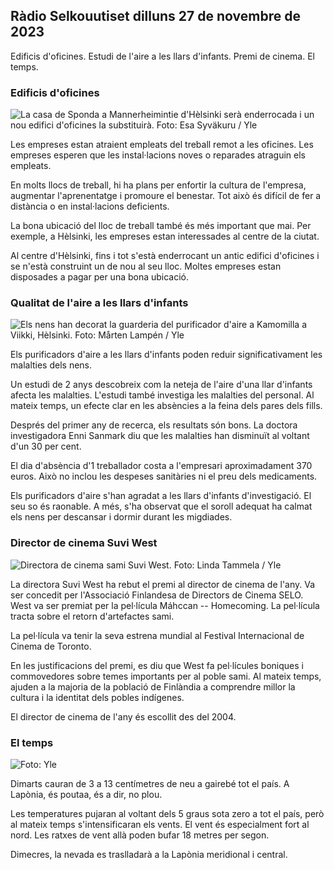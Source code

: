 Ràdio Selkouutiset dilluns 27 de novembre de 2023
---------------------------------------

Edificis d'oficines. Estudi de l'aire a les llars d'infants. Premi de cinema. El temps.

### Edificis d'oficines

![La casa de Sponda a Mannerheimintie d'Hèlsinki serà enderrocada i un nou edifici d'oficines la substituirà. Foto: Esa Syväkuru / Yle](https://images.cdn.yle.fi/image/upload/c_crop,h_3270,w_5814,x_0,y_404/ar_1.7777777777777777,c_fill,g_faces,h_1270,w_1270.q_auto:eco/f_auto/fl_lossy/v1700118894/39-12013716555c1029fb19)

Les empreses estan atraient empleats del treball remot a les oficines. Les empreses esperen que les instal·lacions noves o reparades atraguin els empleats.

En molts llocs de treball, hi ha plans per enfortir la cultura de l'empresa, augmentar l'aprenentatge i promoure el benestar. Tot això és difícil de fer a distància o en instal·lacions deficients.

La bona ubicació del lloc de treball també és més important que mai. Per exemple, a Hèlsinki, les empreses estan interessades al centre de la ciutat.

Al centre d'Hèlsinki, fins i tot s'està enderrocant un antic edifici d'oficines i se n'està construint un de nou al seu lloc. Moltes empreses estan disposades a pagar per una bona ubicació.

### Qualitat de l'aire a les llars d'infants

![Els nens han decorat la guarderia del purificador d'aire a Kamomilla a Viikki, Hèlsinki. Foto: Mårten Lampén / Yle](https://images.cdn.yle.fi/image/upload/c_crop,h_2250,w_4000,x_0,y_334/ar_1.7777777777777777,c_fill,g_faces,h_671,w_1205,w_1201q_auto:eco/f_auto/fl_lossy/v1695638511/39-117653165115d5600150)

Els purificadors d'aire a les llars d'infants poden reduir significativament les malalties dels nens.

Un estudi de 2 anys descobreix com la neteja de l'aire d'una llar d'infants afecta les malalties. L'estudi també investiga les malalties del personal. Al mateix temps, un efecte clar en les absències a la feina dels pares dels fills.

Després del primer any de recerca, els resultats són bons. La doctora investigadora Enni Sanmark diu que les malalties han disminuït al voltant d'un 30 per cent.

El dia d'absència d'1 treballador costa a l'empresari aproximadament 370 euros. Això no inclou les despeses sanitàries ni el preu dels medicaments.

Els purificadors d'aire s'han agradat a les llars d'infants d'investigació. El seu so és raonable. A més, s'ha observat que el soroll adequat ha calmat els nens per descansar i dormir durant les migdiades.

### Director de cinema Suvi West

![Directora de cinema sami Suvi West. Foto: Linda Tammela / Yle](https://images.cdn.yle.fi/image/upload/c_crop,h_2268,w_4032,x_0,y_120/ar_1.7777777777777777,c_fill,g_faces,h_671.0,dp_1201.q_auto:eco/f_auto/fl_lossy/v1613476645/39-774637602bb23ea1c4a)

La directora Suvi West ha rebut el premi al director de cinema de l'any. Va ser concedit per l'Associació Finlandesa de Directors de Cinema SELO. West va ser premiat per la pel·lícula Máhccan -- Homecoming. La pel·lícula tracta sobre el retorn d'artefactes sami.

La pel·lícula va tenir la seva estrena mundial al Festival Internacional de Cinema de Toronto.

En les justificacions del premi, es diu que West fa pel·lícules boniques i commovedores sobre temes importants per al poble sami. Al mateix temps, ajuden a la majoria de la població de Finlàndia a comprendre millor la cultura i la identitat dels pobles indígenes.

El director de cinema de l'any és escollit des del 2004.

### El temps

![ Foto: Yle](https://images.cdn.yle.fi/image/upload/c_crop,h_1080,w_1919,x_0,y_0/ar_1.777777777777777,c_fill,g_faces,h_675,w_1201/0dp_r_auto.:eco/f_auto/fl_lossy/v1701100995/39-12073206564bd79da68c)

Dimarts cauran de 3 a 13 centímetres de neu a gairebé tot el país. A Lapònia, és poutaa, és a dir, no plou.

Les temperatures pujaran al voltant dels 5 graus sota zero a tot el país, però al mateix temps s'intensificaran els vents. El vent és especialment fort al nord. Les ratxes de vent allà poden bufar 18 metres per segon.

Dimecres, la nevada es traslladarà a la Lapònia meridional i central.